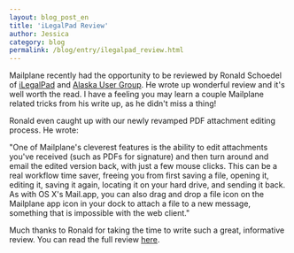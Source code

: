 ```yaml
---
layout: blog_post_en
title: 'iLegalPad Review'
author: Jessica
category: blog
permalink: /blog/entry/ilegalpad_review.html
---
```


Mailplane recently had the opportunity to be reviewed by Ronald Schoedel of [iLegalPad](http://ilegalpad.com) and [Alaska User Group](http://akappleug.org). He wrote up wonderful review and it's well worth the read. I have a feeling you may learn a couple Mailplane related tricks from his write up, as he didn't miss a thing!

Ronald even caught up with our newly revamped PDF attachment editing process. He wrote:

"One of Mailplane's cleverest features is the ability to edit attachments you've received (such as PDFs for signature) and then turn around and email the edited version back, with just a few mouse clicks.  This can be a real workflow time saver, freeing you from first saving a file, opening it, editing it, saving it again, locating it on your hard drive, and sending it back.  As with OS X's Mail.app, you can also drag and drop a file icon on the Mailplane app icon in your dock to attach a file to a new message, something that is impossible with the web client."

Much thanks to Ronald for taking the time to write such a great, informative review. You can read the full review [here](http://www.ilegalpad.com/reviews/mailplane-3-impressive-gmail-client-for-os-x).

